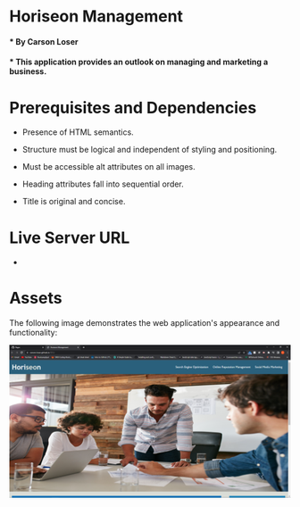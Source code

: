 # Horiseon Management

#### * By Carson Loser

#### * This application provides an outlook on managing and marketing a business.

# Prerequisites and Dependencies

* Presence of HTML semantics.

* Structure must be logical and independent of styling and positioning.

* Must be accessible alt attributes on all images.

* Heading attributes fall into sequential order.

* Title is original and concise. 

# Live Server URL

- 

# Assets

The following image demonstrates the web application's appearance and functionality:

![Shows a heading with company name and functional nav bar. Images load clearly and correctly](./assets/Homework1.PNG)


